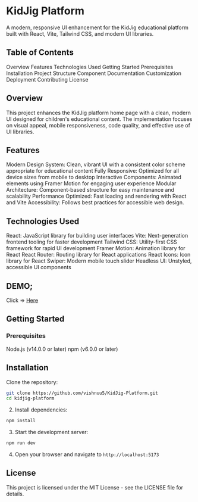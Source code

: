 # KidJig Platform

A modern, responsive UI enhancement for the KidJig educational platform built with React, Vite, Tailwind CSS, and modern UI libraries.

## Table of Contents

Overview
Features
Technologies Used
Getting Started
Prerequisites
Installation
Project Structure
Component Documentation
Customization
Deployment
Contributing
License

## Overview

This project enhances the KidJig platform home page with a clean, modern UI designed for children's educational content. The implementation focuses on visual appeal, mobile responsiveness, code quality, and effective use of UI libraries.

## Features

Modern Design System: Clean, vibrant UI with a consistent color scheme appropriate for educational content
Fully Responsive: Optimized for all device sizes from mobile to desktop
Interactive Components: Animated elements using Framer Motion for engaging user experience
Modular Architecture: Component-based structure for easy maintenance and scalability
Performance Optimized: Fast loading and rendering with React and Vite
Accessibility: Follows best practices for accessible web design.

## Technologies Used

React: JavaScript library for building user interfaces
Vite: Next-generation frontend tooling for faster development
Tailwind CSS: Utility-first CSS framework for rapid UI development
Framer Motion: Animation library for React
React Router: Routing library for React applications
React Icons: Icon library for React
Swiper: Modern mobile touch slider
Headless UI: Unstyled, accessible UI components

## DEMO;

Click => [Here](https://kid-jig-platformtask.vercel.app)

## Getting Started

### Prerequisites

Node.js (v14.0.0 or later)
npm (v6.0.0 or later)

## Installation

Clone the repository:

```bash
git clone https://github.com/vishnuu5/KidJig-Platform.git
cd kidjig-platform
```

2. Install dependencies:

```bash
npm install
```

3. Start the development server:

```bash
npm run dev
```

4. Open your browser and navigate to `http://localhost:5173`

## License

This project is licensed under the MIT License - see the LICENSE file for details.
